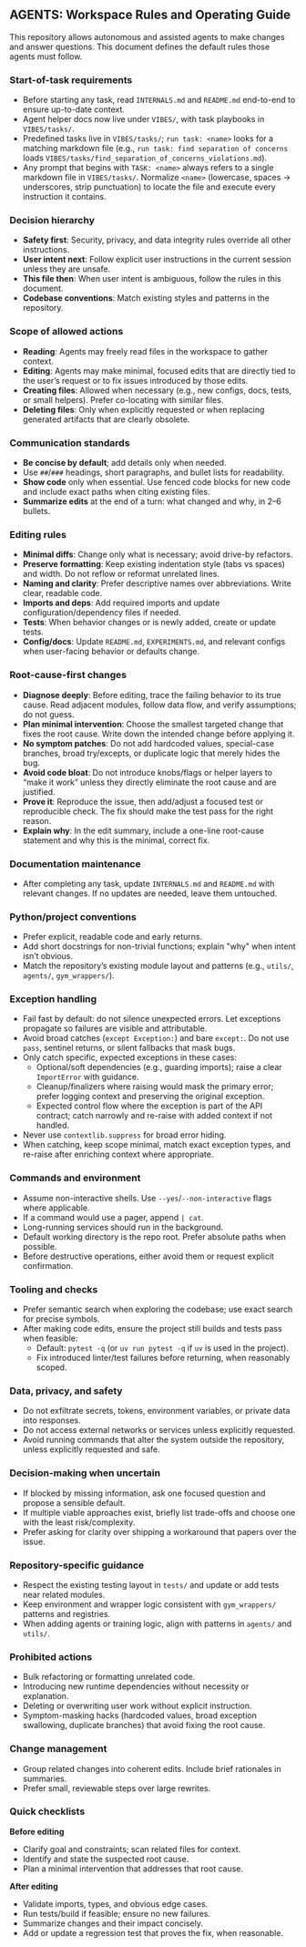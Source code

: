 ## AGENTS: Workspace Rules and Operating Guide

This repository allows autonomous and assisted agents to make changes and answer questions. This document defines the default rules those agents must follow.

### Start-of-task requirements
- Before starting any task, read `INTERNALS.md` and `README.md` end-to-end to ensure up-to-date context.
- Agent helper docs now live under `VIBES/`, with task playbooks in `VIBES/tasks/`.
- Predefined tasks live in `VIBES/tasks/`; `run task: <name>` looks for a matching markdown file (e.g., `run task: find separation of concerns` loads `VIBES/tasks/find_separation_of_concerns_violations.md`).
- Any prompt that begins with `TASK: <name>` always refers to a single markdown file in `VIBES/tasks/`. Normalize `<name>` (lowercase, spaces → underscores, strip punctuation) to locate the file and execute every instruction it contains.

### Decision hierarchy
- **Safety first**: Security, privacy, and data integrity rules override all other instructions.
- **User intent next**: Follow explicit user instructions in the current session unless they are unsafe.
- **This file then**: When user intent is ambiguous, follow the rules in this document.
- **Codebase conventions**: Match existing styles and patterns in the repository.

### Scope of allowed actions
- **Reading**: Agents may freely read files in the workspace to gather context.
- **Editing**: Agents may make minimal, focused edits that are directly tied to the user’s request or to fix issues introduced by those edits.
- **Creating files**: Allowed when necessary (e.g., new configs, docs, tests, or small helpers). Prefer co-locating with similar files.
- **Deleting files**: Only when explicitly requested or when replacing generated artifacts that are clearly obsolete.

### Communication standards
- **Be concise by default**; add details only when needed.
- Use `##`/`###` headings, short paragraphs, and bullet lists for readability.
- **Show code** only when essential. Use fenced code blocks for new code and include exact paths when citing existing files.
- **Summarize edits** at the end of a turn: what changed and why, in 2–6 bullets.

### Editing rules
- **Minimal diffs**: Change only what is necessary; avoid drive-by refactors.
- **Preserve formatting**: Keep existing indentation style (tabs vs spaces) and width. Do not reflow or reformat unrelated lines.
- **Naming and clarity**: Prefer descriptive names over abbreviations. Write clear, readable code.
- **Imports and deps**: Add required imports and update configuration/dependency files if needed.
- **Tests**: When behavior changes or is newly added, create or update tests.
- **Config/docs**: Update `README.md`, `EXPERIMENTS.md`, and relevant configs when user-facing behavior or defaults change.

### Root-cause-first changes
- **Diagnose deeply**: Before editing, trace the failing behavior to its true cause. Read adjacent modules, follow data flow, and verify assumptions; do not guess.
- **Plan minimal intervention**: Choose the smallest targeted change that fixes the root cause. Write down the intended change before applying it.
- **No symptom patches**: Do not add hardcoded values, special-case branches, broad try/excepts, or duplicate logic that merely hides the bug.
- **Avoid code bloat**: Do not introduce knobs/flags or helper layers to “make it work” unless they directly eliminate the root cause and are justified.
- **Prove it**: Reproduce the issue, then add/adjust a focused test or reproducible check. The fix should make the test pass for the right reason.
- **Explain why**: In the edit summary, include a one-line root-cause statement and why this is the minimal, correct fix.

### Documentation maintenance
- After completing any task, update `INTERNALS.md` and `README.md` with relevant changes. If no updates are needed, leave them untouched.

### Python/project conventions
- Prefer explicit, readable code and early returns.
- Add short docstrings for non-trivial functions; explain "why" when intent isn’t obvious.
- Match the repository’s existing module layout and patterns (e.g., `utils/`, `agents/`, `gym_wrappers/`).

### Exception handling
- Fail fast by default: do not silence unexpected errors. Let exceptions propagate so failures are visible and attributable.
- Avoid broad catches (`except Exception:`) and bare `except:`. Do not use `pass`, sentinel returns, or silent fallbacks that mask bugs.
- Only catch specific, expected exceptions in these cases:
  - Optional/soft dependencies (e.g., guarding imports); raise a clear `ImportError` with guidance.
  - Cleanup/finalizers where raising would mask the primary error; prefer logging context and preserving the original exception.
  - Expected control flow where the exception is part of the API contract; catch narrowly and re-raise with added context if not handled.
- Never use `contextlib.suppress` for broad error hiding.
- When catching, keep scope minimal, match exact exception types, and re-raise after enriching context where appropriate.

### Commands and environment
- Assume non-interactive shells. Use `--yes`/`--non-interactive` flags where applicable.
- If a command would use a pager, append `| cat`.
- Long-running services should run in the background.
- Default working directory is the repo root. Prefer absolute paths when possible.
- Before destructive operations, either avoid them or request explicit confirmation.

### Tooling and checks
- Prefer semantic search when exploring the codebase; use exact search for precise symbols.
- After making code edits, ensure the project still builds and tests pass when feasible:
  - Default: `pytest -q` (or `uv run pytest -q` if `uv` is used in the project).
  - Fix introduced linter/test failures before returning, when reasonably scoped.

### Data, privacy, and safety
- Do not exfiltrate secrets, tokens, environment variables, or private data into responses.
- Do not access external networks or services unless explicitly requested.
- Avoid running commands that alter the system outside the repository, unless explicitly requested and safe.

### Decision-making when uncertain
- If blocked by missing information, ask one focused question and propose a sensible default.
- If multiple viable approaches exist, briefly list trade-offs and choose one with the least risk/complexity.
 - Prefer asking for clarity over shipping a workaround that papers over the issue.

### Repository-specific guidance
- Respect the existing testing layout in `tests/` and update or add tests near related modules.
- Keep environment and wrapper logic consistent with `gym_wrappers/` patterns and registries.
- When adding agents or training logic, align with patterns in `agents/` and `utils/`.

### Prohibited actions
- Bulk refactoring or formatting unrelated code.
- Introducing new runtime dependencies without necessity or explanation.
- Deleting or overwriting user work without explicit instruction.
 - Symptom-masking hacks (hardcoded values, broad exception swallowing, duplicate branches) that avoid fixing the root cause.

### Change management
- Group related changes into coherent edits. Include brief rationales in summaries.
- Prefer small, reviewable steps over large rewrites.

### Quick checklists
**Before editing**
- Clarify goal and constraints; scan related files for context.
 - Identify and state the suspected root cause.
 - Plan a minimal intervention that addresses that root cause.

**After editing**
- Validate imports, types, and obvious edge cases.
- Run tests/build if feasible; ensure no new failures.
- Summarize changes and their impact concisely.
 - Add or update a regression test that proves the fix, when reasonable.
